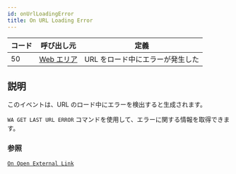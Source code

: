 ```yaml
---
id: onUrlLoadingError
title: On URL Loading Error
---
```


| コード | 呼び出し元                                      | 定義                 |
| --- | ------------------------------------------ | ------------------ |
| 50  | [Web エリア](FormObjects/webArea_overview.md) | URL をロード中にエラーが発生した |

## 説明

このイベントは、URL のロード中にエラーを検出すると生成されます。

`WA GET LAST URL ERROR` コマンドを使用して、エラーに関する情報を取得できます。

### 参照

[`On Open External Link`](onOpenExternalLink.md)